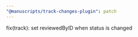 ```yaml
---
"@manuscripts/track-changes-plugin": patch
---
```


fix(track): set reviewedByID when status is changed
